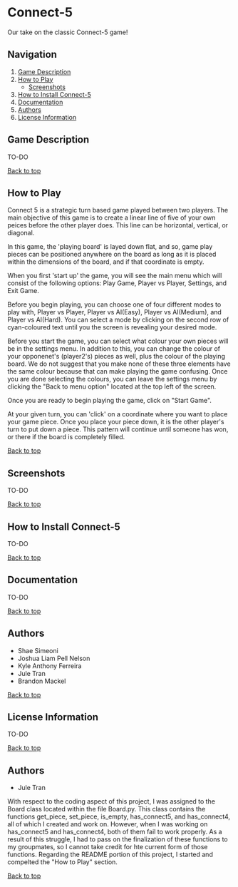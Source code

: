 # Connect-5

Our take on the classic Connect-5 game!

## Navigation
<a name="top"></a> 
1. [Game Description](#intro) 
2. [How to Play](#feature)
    - [Screenshots](#screen)
3. [How to Install Connect-5](#install)
4. [Documentation](#documen)
5. [Authors](#Authors)
6. [License Information](#license)

## <a name="intro"></a>Game Description 

TO-DO

[Back to top](#top)

## <a name="feature"></a>How to Play

Connect 5 is a strategic turn based game played between two players. The main objective of this game is to create a linear line of five of your own peices before the other player does. This line can be horizontal, vertical, or diagonal. 

In this game, the 'playing board' is layed down flat, and so, game play pieces can be positioned anywhere on the board as long as it is placed within the dimensions of the board, and if that coordinate is empty. 

When you first 'start up' the game, you will see the main menu which will consist of the following options: Play Game, Player vs Player, Settings, and Exit Game.

Before you begin playing, you can choose one of four different modes to play with, Player vs Player, Player vs AI(Easy), Player vs AI(Medium), and Player vs AI(Hard). You can select a mode by clicking on the second row of cyan-coloured text until you the screen is revealing your desired mode. 

Before you start the game, you can select what colour your own pieces will be in the settings menu. In addition to this, you can change the colour of your opponenet's (player2's) pieces as well, plus the colour of the playing board. We do not suggest that you make none of these three elements have the same colour because that can make playing the game confusing. Once you are done selecting the colours, you can leave the settings menu by clicking the "Back to menu option" located at the top left of the screen. 

Once you are ready to begin playing the game, click on "Start Game". 

At your given turn, you can 'click' on a coordinate where you want to place your game piece. Once you place your piece down, it is the other player's turn to put down a piece. This pattern will continue until someone has won, or there if the board is completely filled. 

[Back to top](#top)

## <a name="screen"></a>Screenshots

TO-DO

[Back to top](#top)

## <a name="install"></a>How to Install Connect-5

TO-DO

[Back to top](#top)

## <a name="documen"></a>Documentation

TO-DO

[Back to top](#top)

## <a name="Authors"></a>Authors

-	Shae Simeoni
-	Joshua Liam Pell Nelson
-	Kyle Anthony Ferreira
-	Jule Tran
-	Brandon Mackel

[Back to top](#top)

## <a name="license"></a>License Information

TO-DO

[Back to top](#top)

## <a name="Authors and Individual Contributions"></a>Authors

-   Jule Tran

With respect to the coding aspect of this project, I was assigned to the Board class located within the file Board.py. This class contains the functions get_piece, set_piece, is_empty, has_connect5, and has_connect4, all of which I created and work on. However, when I was working on has_connect5 and has_connect4, both of them fail to work properly. As a result of this struggle, I had to pass on the finalization of these functions to my groupmates, so I cannot take credit for hte current form of those functions. Regarding the README portion of this project, I started and compelted the "How to Play" section.

[Back to top](#top)
